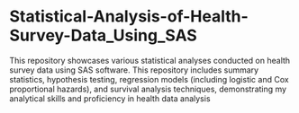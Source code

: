 # Statistical-Analysis-of-Health-Survey-Data_Using_SAS
This repository showcases various statistical analyses conducted on health survey data using SAS software. This repository includes summary statistics, hypothesis testing, regression models (including logistic and Cox proportional hazards), and survival analysis techniques, demonstrating my analytical skills and proficiency in health data analysis
